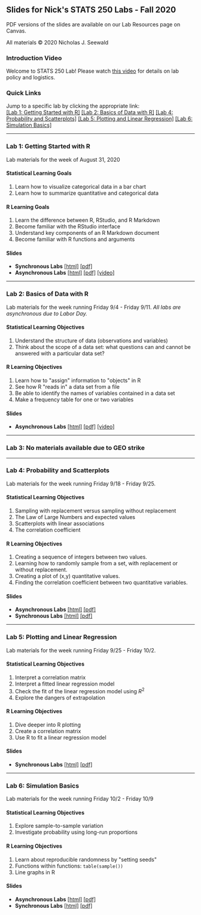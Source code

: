 ## Slides for Nick's STATS 250 Labs - Fall 2020

PDF versions of the slides are available on our Lab Resources page on Canvas.

All materials &#169; 2020 Nicholas J. Seewald

### Introduction Video
Welcome to STATS 250 Lab! Please watch [this video](https://youtu.be/g1RVODI-ggA) for details on lab policy and logistics.

### Quick Links
Jump to a specific lab by clicking the appropriate link: <br />
[[Lab 1: Getting Started with R]](#lab1)
[[Lab 2: Basics of Data with R]](#lab2)
[[Lab 4: Probability and Scatterplots]](#lab4)
[[Lab 5: Plotting and Linear Regression]](#lab5)
[[Lab 6: Simulation Basics]](#lab6)

<hr />

### <a name="lab1"></a>Lab 1: Getting Started with R
Lab materials for the week of August 31, 2020

#### Statistical Learning Goals
1. Learn how to visualize categorical data in a bar chart
1. Learn how to summarize quantitative and categorical data

#### R Learning Goals
1. Learn the difference between R, RStudio, and R Markdown
1. Become familiar with the RStudio interface
1. Understand key components of an R Markdown document
1. Become familiar with R functions and arguments

#### Slides

- **Synchronous Labs** [[html]](lab01-slides/lab01-slides-sync.html) [[pdf]](lab01-slides/lab01-slides-sync.pdf)
- **Asynchronous Labs** [[html]](lab01-slides/lab01-slides-async.html) [[pdf]](lab01-slides/lab01-slides-async.pdf) [[video]](https://youtu.be/XdnKInpLSxk)

<hr />

### <a name="lab2"></a>Lab 2: Basics of Data with R
Lab materials for the week running Friday 9/4 - Friday 9/11. *All labs are asynchronous due to Labor Day.*

#### Statistical Learning Objectives
1. Understand the structure of data (observations and variables)
2. Think about the scope of a data set: what questions can and cannot be answered with a particular data set?

#### R Learning Objectives
1. Learn how to "assign" information to "objects" in R
2. See how R "reads in" a data set from a file
3. Be able to identify the names of variables contained in a data set
4. Make a frequency table for one or two variables

#### Slides

- **Asynchronous Labs** [[html]](lab02-slides/lab02-slides-general.html) [[pdf]](lab02-slides/lab02-slides-general.pdf) [[video]](https://youtu.be/-RumWaZtLI0)

<hr />

### <a name="lab3"></a> Lab 3: No materials available due to GEO strike

<hr />

### <a name="lab4"></a>Lab 4: Probability and Scatterplots
Lab materials for the week running Friday 9/18 - Friday 9/25.

#### Statistical Learning Objectives
1. Sampling with replacement versus sampling without replacement
1. The Law of Large Numbers and expected values
1. Scatterplots with linear associations
1. The correlation coefficient

#### R Learning Objectives
1. Creating a sequence of integers between two values.
1. Learning how to randomly sample from a set, with replacement or without replacement.
1. Creating a plot of (x,y) quantitative values.
1. Finding the correlation coefficient between two quantitative variables.

#### Slides

- **Asynchronous Labs** [[html]](lab04-slides/lab04-slides-async.html) [[pdf]](lab04-slides/lab04-slides-async.pdf)
- **Synchronous Labs** [[html]](lab04-slides/lab04-slides-sync.html) [[pdf]](lab04-slides/lab04-slides-sync.pdf)

<hr />

### <a name="lab5"></a>Lab 5: Plotting and Linear Regression
Lab materials for the week running Friday 9/25 - Friday 10/2.

#### Statistical Learning Objectives
1. Interpret a correlation matrix
1. Interpret a fitted linear regression model
1. Check the fit of the linear regression model using $R^2$
1. Explore the dangers of extrapolation

#### R Learning Objectives
1. Dive deeper into R plotting
1. Create a correlation matrix
1. Use R to fit a linear regression model

#### Slides
- **Synchronous Labs** [[html]](lab05-slides/lab05-slides-sync.html) [[pdf]](lab05-slides/lab05-slides-sync.pdf)

<hr />

### <a name="lab6"></a>Lab 6: Simulation Basics 
Lab materials for the week running Friday 10/2 - Friday 10/9

#### Statistical Learning Objectives
1. Explore sample-to-sample variation
1. Investigate probability using long-run proportions

#### R Learning Objectives
1. Learn about reproducible randomness by "setting seeds"
1. Functions within functions: `table(sample())`
1. Line graphs in R

#### Slides
- **Asynchronous Labs** [[html]](lab06-slides/lab06-slides-async.html) [[pdf]](lab06-slides/lab06-slides-async.pdf)
- **Synchronous Labs** [[html]](lab06-slides/lab06-slides-sync.html) [[pdf]](lab06-slides/lab06-slides-sync.pdf)

